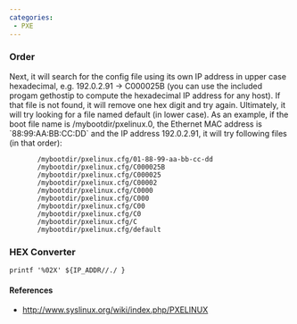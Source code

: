 ```yaml
---
categories:
 - PXE
---
```

### Order

Next, it will search for the config file using its own IP address in
upper case hexadecimal, e.g. 192.0.2.91 -\> C000025B (you can use the
included progam gethostip to compute the hexadecimal IP address for any
host). If that file is not found, it will remove one hex digit and try
again. Ultimately, it will try looking for a file named default (in
lower case). As an example, if the boot file name is
/mybootdir/pxelinux.0, the Ethernet MAC address is \`88:99:AA:BB:CC:DD\`
and the IP address 192.0.2.91, it will try following files (in that
order):

           /mybootdir/pxelinux.cfg/01-88-99-aa-bb-cc-dd
           /mybootdir/pxelinux.cfg/C000025B
           /mybootdir/pxelinux.cfg/C000025
           /mybootdir/pxelinux.cfg/C00002
           /mybootdir/pxelinux.cfg/C0000
           /mybootdir/pxelinux.cfg/C000
           /mybootdir/pxelinux.cfg/C00
           /mybootdir/pxelinux.cfg/C0
           /mybootdir/pxelinux.cfg/C
           /mybootdir/pxelinux.cfg/default

### HEX Converter

`printf '%02X' ${IP_ADDR//./ }`

#### References

-   <http://www.syslinux.org/wiki/index.php/PXELINUX>

